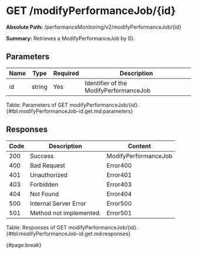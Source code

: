 <!--
    ATTENTION: This file was generated via gradle!
               Do NOT manually edit this file! Any such changes will be overwritten!
-->

# GET /modifyPerformanceJob/{id}

**Absolute Path:** /performanceMonitoring/v2/modifyPerformanceJob/{id}

**Summary:** Retrieves a ModifyPerformanceJob by ID.

## Parameters

| Name | Type | Required | Description |
| ------ | ------ | --- | ------------ |
| id | string | Yes | Identifier of the ModifyPerformanceJob |

Table: Parameters of GET modifyPerformanceJob/{id}. {#tbl:modifyPerformanceJob-id.get.md:parameters}

## Responses

| Code | Description | Content |
|------|-------------|---------|
| 200 | Success | ModifyPerformanceJob |
| 400 | Bad Request | Error400 |
| 401 | Unauthorized | Error401 |
| 403 | Forbidden | Error403 |
| 404 | Not Found | Error404 |
| 500 | Internal Server Error | Error500 |
| 501 | Method not implemented. | Error501 |

Table: Responses of GET modifyPerformanceJob/{id}. {#tbl:modifyPerformanceJob-id.get.md:responses}

{#page:break}
